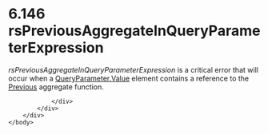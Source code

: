 <html dir="LTR" xmlns:mshelp="http://msdn.microsoft.com/mshelp" xmlns:ddue="http://ddue.schemas.microsoft.com/authoring/2003/5" xmlns:xlink="http://www.w3.org/1999/xlink" xmlns:tool="http://www.microsoft.com/tooltip">
    <head>
        <meta http-equiv="Content-Type" content="text/html; CHARSET=utf-8"></meta>
        <meta name="save" content="history"></meta>
        <title>6.146 rsPreviousAggregateInQueryParameterExpression</title>
        <xml>
            <mshelp:toctitle title="6.146 rsPreviousAggregateInQueryParameterExpression"></mshelp:toctitle>
            <mshelp:rltitle title="[MS-RDL]: rsPreviousAggregateInQueryParameterExpression"></mshelp:rltitle>
            <mshelp:keyword index="A" term="8fbe2326-5262-401f-a37b-a72c05d688f9"></mshelp:keyword>
            <mshelp:attr name="DCSext.ContentType" value="open specification"></mshelp:attr>
            <mshelp:attr name="AssetID" value="8fbe2326-5262-401f-a37b-a72c05d688f9"></mshelp:attr>
            <mshelp:attr name="TopicType" value="kbRef"></mshelp:attr>
            <mshelp:attr name="DCSext.Title" value="[MS-RDL]: rsPreviousAggregateInQueryParameterExpression" />
        </xml>
    </head>
    <body>
        <div id="header">
            <h1 class="heading">6.146 rsPreviousAggregateInQueryParameterExpression</h1>
        </div>
        <div id="mainSection">
            <div id="mainBody">
                <div id="allHistory" class="saveHistory"></div>
                <div id="sectionSection0" class="section" name="collapseableSection">
                    

<p><i>rsPreviousAggregateInQueryParameterExpression</i> is a
critical error that will occur when a <a href="460d7670-b17e-4b1c-8dfd-6e708eef1d8c.md">QueryParameter.Value</a>
element contains a reference to the <a href="3e1da2a1-547f-4b00-b88e-62847bea3419.md">Previous</a> aggregate
function.</p>


                </div>
            </div>
        </div>
    </body>
</html>